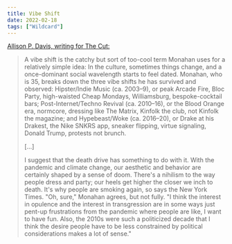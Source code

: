 ```yaml
---
title: Vibe Shift
date: 2022-02-18
tags: ["Wildcard"]
---
```


[Allison P. Davis, writing for The Cut:](https://www.thecut.com/2022/02/a-vibe-shift-is-coming.html)

> A vibe shift is the catchy but sort of too-cool term Monahan uses for a relatively simple idea: In the culture, sometimes things change, and a once-dominant social wavelength starts to feel dated. Monahan, who is 35, breaks down the three vibe shifts he has survived and observed: Hipster/Indie Music (ca. 2003–9), or peak Arcade Fire, Bloc Party, high-waisted<!--x--> Cheap Mondays, Williamsburg, bespoke-cocktail bars; Post-Internet/Techno Revival (ca. 2010–16), or the Blood Orange era, normcore, dressing like The Matrix, Kinfolk the club, not Kinfolk the magazine; and Hypebeast/Woke (ca. 2016–20), or Drake at his Drakest, the Nike SNKRS app, sneaker flipping, virtue signaling, Donald Trump, protests not brunch.
>
> [...]
>
> I suggest that the death drive has something to do with it. With the pandemic and climate change, our aesthetic and behavior are certainly shaped by a sense of doom. There's a nihilism to the way people dress and party; our heels get higher the closer we inch to death. It's why people are smoking again, so says the New York Times. "Oh, sure," Monahan agrees, but not fully. "I think the interest in opulence and the interest in transgression are in some ways just pent-up frustrations from the pandemic where people are like, I want to have fun. Also, the 2010s were such a politicized decade that I think the desire people have to be less constrained by political considerations makes a lot of sense."
